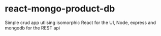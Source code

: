# react-mongo-product-db
Simple crud app utlising isomorphic React for the UI, Node, express and mongodb for the REST api
